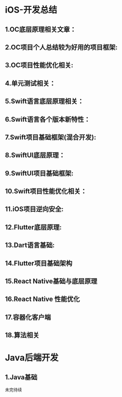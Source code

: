 # iOS-开发总结
## 1.OC底层原理相关文章：

## 2.OC项目个人总结较为好用的项目框架:

## 3.OC项目性能优化相关:

## 4.单元测试相关：

## 5.Swift语言底层原理相关：

## 6.Swift语言各个版本新特性：

## 7.Swift项目基础框架(混合开发):

## 8.SwiftUI底层原理：

## 9.SwiftUI项目基础框架:

## 10.Swift项目性能优化相关：

## 11.iOS项目逆向安全:

## 12.Flutter底层原理:

## 13.Dart语言基础:

## 14.Flutter项目基础架构

## 15.React Native基础与底层原理

## 16.React Native 性能优化

## 17.容器化客户端

## 18.算法相关

# Java后端开发
## 1.Java基础
未完待续
